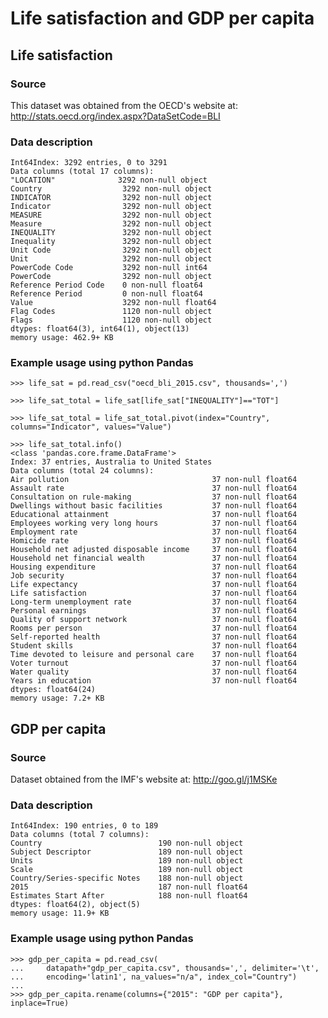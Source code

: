 # Life satisfaction and GDP per capita

## Life satisfaction

### Source

This dataset was obtained from the OECD's website at: http://stats.oecd.org/index.aspx?DataSetCode=BLI

### Data description

    Int64Index: 3292 entries, 0 to 3291
    Data columns (total 17 columns):
    ﻿"LOCATION"              3292 non-null object
    Country                  3292 non-null object
    INDICATOR                3292 non-null object
    Indicator                3292 non-null object
    MEASURE                  3292 non-null object
    Measure                  3292 non-null object
    INEQUALITY               3292 non-null object
    Inequality               3292 non-null object
    Unit Code                3292 non-null object
    Unit                     3292 non-null object
    PowerCode Code           3292 non-null int64
    PowerCode                3292 non-null object
    Reference Period Code    0 non-null float64
    Reference Period         0 non-null float64
    Value                    3292 non-null float64
    Flag Codes               1120 non-null object
    Flags                    1120 non-null object
    dtypes: float64(3), int64(1), object(13)
    memory usage: 462.9+ KB

### Example usage using python Pandas

    >>> life_sat = pd.read_csv("oecd_bli_2015.csv", thousands=',')

    >>> life_sat_total = life_sat[life_sat["INEQUALITY"]=="TOT"]

    >>> life_sat_total = life_sat_total.pivot(index="Country", columns="Indicator", values="Value")

    >>> life_sat_total.info()
    <class 'pandas.core.frame.DataFrame'>
    Index: 37 entries, Australia to United States
    Data columns (total 24 columns):
    Air pollution                                37 non-null float64
    Assault rate                                 37 non-null float64
    Consultation on rule-making                  37 non-null float64
    Dwellings without basic facilities           37 non-null float64
    Educational attainment                       37 non-null float64
    Employees working very long hours            37 non-null float64
    Employment rate                              37 non-null float64
    Homicide rate                                37 non-null float64
    Household net adjusted disposable income     37 non-null float64
    Household net financial wealth               37 non-null float64
    Housing expenditure                          37 non-null float64
    Job security                                 37 non-null float64
    Life expectancy                              37 non-null float64
    Life satisfaction                            37 non-null float64
    Long-term unemployment rate                  37 non-null float64
    Personal earnings                            37 non-null float64
    Quality of support network                   37 non-null float64
    Rooms per person                             37 non-null float64
    Self-reported health                         37 non-null float64
    Student skills                               37 non-null float64
    Time devoted to leisure and personal care    37 non-null float64
    Voter turnout                                37 non-null float64
    Water quality                                37 non-null float64
    Years in education                           37 non-null float64
    dtypes: float64(24)
    memory usage: 7.2+ KB

## GDP per capita

### Source

Dataset obtained from the IMF's website at: http://goo.gl/j1MSKe

### Data description

    Int64Index: 190 entries, 0 to 189
    Data columns (total 7 columns):
    Country                          190 non-null object
    Subject Descriptor               189 non-null object
    Units                            189 non-null object
    Scale                            189 non-null object
    Country/Series-specific Notes    188 non-null object
    2015                             187 non-null float64
    Estimates Start After            188 non-null float64
    dtypes: float64(2), object(5)
    memory usage: 11.9+ KB

### Example usage using python Pandas

    >>> gdp_per_capita = pd.read_csv(
    ...     datapath+"gdp_per_capita.csv", thousands=',', delimiter='\t',
    ...     encoding='latin1', na_values="n/a", index_col="Country")
    ...
    >>> gdp_per_capita.rename(columns={"2015": "GDP per capita"}, inplace=True)

